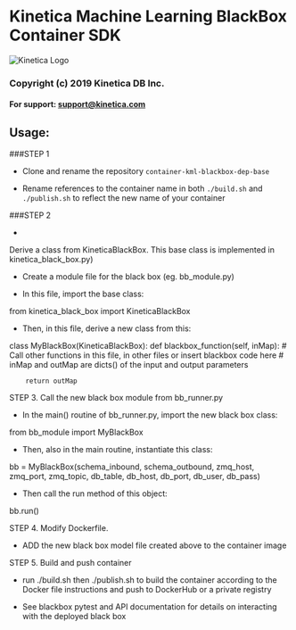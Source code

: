
# Kinetica Machine Learning BlackBox Container SDK

![Kinetica Logo](https://www.kinetica.com/wp-content/uploads/2018/08/kinetica_logo.svg "Kinetica Logo")

### Copyright (c) 2019 Kinetica DB Inc.
#### For support: support@kinetica.com


## Usage:

###STEP 1

- Clone and rename the repository `container-kml-blackbox-dep-base`

- Rename references to the container name in both `./build.sh` and
  `./publish.sh` to reflect the new name of your container


###STEP 2

- 






Derive a class from KineticaBlackBox. This base class is implemented in kinetica_black_box.py)

- Create a module file for the black box (eg. bb_module.py)

- In this file, import the base class:

from kinetica_black_box import KineticaBlackBox

- Then, in this file, derive a new class from this:

class MyBlackBox(KineticaBlackBox):
    def blackbox_function(self, inMap):
        # Call other functions in this file, in other files or insert blackbox code here
        # inMap and outMap are dicts() of the input and output parameters

        return outMap


STEP 3. Call the new black box module from bb_runner.py

- In the main() routine of bb_runner.py, import the new black box class:

from bb_module import MyBlackBox

- Then, also in the main routine, instantiate this class:

bb = MyBlackBox(schema_inbound, schema_outbound,
                zmq_host, zmq_port, zmq_topic,
                db_table, db_host, db_port,
                db_user, db_pass)

- Then call the run method of this object:

bb.run()


STEP 4. Modify Dockerfile.

- ADD the new black box model file created above to the container image


STEP 5. Build and push container

- run ./build.sh then ./publish.sh to build the container according to the Docker file instructions and push to DockerHub or a private registry

- See blackbox pytest and API documentation for details on interacting with the deployed black box
